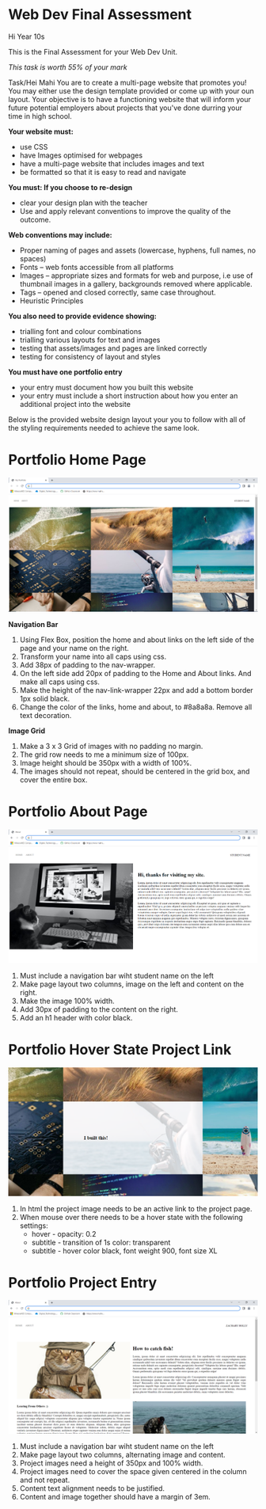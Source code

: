 # Web Dev Final Assessment 

Hi Year 10s

This is the Final Assessment for your Web Dev Unit. 

*This task is worth 55% of your mark*

Task/Hei Mahi
You are to create a multi-page website that promotes you! You may either use the design template provided or come up with your oun layout. Your objective is to have a functioning website that will inform your future potential employers about projects that you've done durring your time in high school. 

**Your website must:**
 *	use CSS
 *	have Images optimised for webpages
 *	have a multi-page website that includes images and text
 *	be formatted so that it is easy to read and navigate 
 
**You must: If you choose to re-design**
 *	clear your design plan with the teacher
 *	Use and apply relevant conventions to improve the quality of the outcome.

**Web conventions may include:**
 *	Proper naming of pages and assets (lowercase, hyphens, full names, no spaces)
 *	Fonts – web fonts accessible from all platforms 
 *	Images – appropriate sizes and formats for web and purpose, i.e use of thumbnail images in a gallery, backgrounds removed where applicable. 
 *	Tags – opened and closed correctly, same case throughout.
 *  Heuristic Principles

**You also need to provide evidence showing:**
 *	trialling font and colour combinations
 *	trialling various layouts for text and images
 *	testing that assets/images and pages are linked correctly
 *	testing for consistency of layout and styles

 **You must have one portfolio entry**
*   your entry must document how you built this website
*   your entry must include a short instruction about how you enter an additional project into the website

Below is the provided website design layout your you to follow with all of the styling requirements needed to achieve the same look. 

# Portfolio Home Page
![This is an image](images/Portfolio-Home-Page.png)

**Navigation Bar**
1. Using Flex Box, position the home and about links on the left side of the page and your name on the right. 
2. Transform your name into all caps using css.
3. Add 38px of padding to the nav-wrapper.
4. On the left side add 20px of padding to the Home and About links. And make all caps using css.
4. Make the height of the nav-link-wrapper 22px and add a bottom border 1px solid black.
5. Change the color of the links, home and about, to #8a8a8a. Remove all text decoration. 

**Image Grid**
1. Make a 3 x 3 Grid of images with no padding no margin. 
2. The grid row needs to me a minimum size of 100px.
3. Image height should be 350px with a width of 100%.
4. The images should not repeat, should be centered in the grid box, and cover the entire box.

# Portfolio About Page
![This is an image](images/Portfolio-About-Page.png)

1. Must include a navigation bar wiht student name on the left
2. Make page layout two columns, image on the left and content on the right.
3. Make the image 100% width.
4. Add 30px of padding to the content on the right.
5. Add an h1 header with color black.

# Portfolio Hover State Project Link
![This is an image](images/Hover-State-Project-Link.png)

1. In html the project image needs to be an active link to the project page.
2. When mouse over there needs to be a hover state with the following settings:
    - hover - opacity: 0.2
    - subtitle - transition of 1s color: transparent
    - subtitle - hover color black, font weight 900, font size XL

# Portfolio Project Entry
![This is an image](images/Project%20Entry.png)

1. Must include a navigation bar wiht student name on the left
2. Make page layout two columns, alternating image and content.
3. Project images need a height of 350px and 100% width.
4. Project images need to cover the space given centered in the column and not repeat.
5. Content text alignment needs to be justified. 
6. Content and image together should have a margin of 3em.

